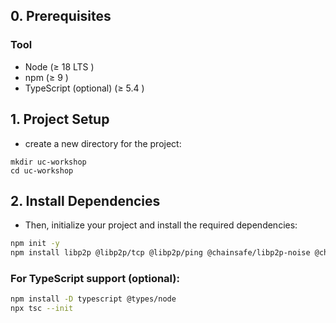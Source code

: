 ## 0. **Prerequisites**

### Tool
- Node (≥ 18 LTS )            
- npm (≥ 9 )               
- TypeScript (optional) (≥ 5.4 )              


## 1. **Project Setup**
- create a new directory for the project:

```
mkdir uc-workshop
cd uc-workshop
```

## 2. **Install Dependencies**
- Then, initialize your project and install the required dependencies:

```bash
npm init -y
npm install libp2p @libp2p/tcp @libp2p/ping @chainsafe/libp2p-noise @chainsafe/libp2p-yamux @libp2p/ping
```

### For TypeScript support (optional):

```bash
npm install -D typescript @types/node
npx tsc --init
```